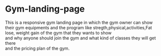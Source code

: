 # Gym-landing-page

This is a responsive gym landing page in which the gym owner can show <br>
their gym equipments and the program like stregth,physical,activities,Fat lose, weight gain of the gym that they wants to show <br>
and why anyone should join the gym and what kind of classes they will get there <br>
and the pricing plan of the gym. 
